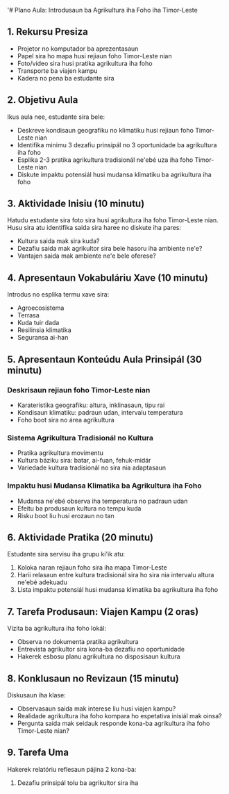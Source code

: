 '# Plano Aula: Introdusaun ba Agrikultura iha Foho iha Timor-Leste

## 1. Rekursu Presiza

- Projetor no komputador ba aprezentasaun
- Papel sira ho mapa husi rejiaun foho Timor-Leste nian
- Foto/video sira husi pratika agrikultura iha foho
- Transporte ba viajen kampu
- Kadera no pena ba estudante sira

## 2. Objetivu Aula

Ikus aula nee, estudante sira bele:
- Deskreve kondisaun geografiku no klimatiku husi rejiaun foho Timor-Leste nian
- Identifika minimu 3 dezafiu prinsipál no 3 oportunidade ba agrikultura iha foho
- Esplika 2-3 pratika agrikultura tradisionál ne'ebé uza iha foho Timor-Leste nian
- Diskute impaktu potensiál husi mudansa klimatiku ba agrikultura iha foho

## 3. Aktividade Inisiu (10 minutu)

Hatudu estudante sira foto sira husi agrikultura iha foho Timor-Leste nian. Husu sira atu identifika saida sira haree no diskute iha pares:
- Kultura saida mak sira kuda?
- Dezafiu saida mak agrikultor sira bele hasoru iha ambiente ne'e?
- Vantajen saida mak ambiente ne'e bele oferese?

## 4. Apresentaun Vokabuláriu Xave (10 minutu)

Introdus no esplika termu xave sira:
- Agroecosistema
- Terrasa
- Kuda tuir dada
- Resilinsia klimatika
- Seguransa ai-han

## 5. Apresentaun Konteúdu Aula Prinsipál (30 minutu)

### Deskrisaun rejiaun foho Timor-Leste nian
- Karateristika geografiku: altura, inklinasaun, tipu rai
- Kondisaun klimatiku: padraun udan, intervalu temperatura
- Foho boot sira no área agrikultura

### Sistema Agrikultura Tradisionál no Kultura
- Pratika agrikultura movimentu
- Kultura báziku sira: batar, ai-fuan, fehuk-midár
- Variedade kultura tradisionál no sira nia adaptasaun

### Impaktu husi Mudansa Klimatika ba Agrikultura iha Foho
- Mudansa ne'ebé observa iha temperatura no padraun udan
- Efeitu ba produsaun kultura no tempu kuda
- Risku boot liu husi erozaun no tan

## 6. Aktividade Pratika (20 minutu)

Estudante sira servisu iha grupu ki'ik atu:
1. Koloka naran rejiaun foho sira iha mapa Timor-Leste
2. Harii relasaun entre kultura tradisionál sira ho sira nia intervalu altura ne'ebé adekuadu
3. Lista impaktu potensiál husi mudansa klimatika ba agrikultura iha foho

## 7. Tarefa Produsaun: Viajen Kampu (2 oras)

Vizita ba agrikultura iha foho lokál:
- Observa no dokumenta pratika agrikultura
- Entrevista agrikultor sira kona-ba dezafiu no oportunidade
- Hakerek esbosu planu agrikultura no disposisaun kultura

## 8. Konklusaun no Revizaun (15 minutu)

Diskusaun iha klase:
- Observasaun saida mak interese liu husi viajen kampu?
- Realidade agrikultura iha foho kompara ho espetativa inisiál mak oinsa?
- Pergunta saida mak seidauk responde kona-ba agrikultura iha foho Timor-Leste nian?

## 9. Tarefa Uma

Hakerek relatóriu reflesaun pájina 2 kona-ba:
1. Dezafiu prinsipál tolu ba agrikultor sira iha